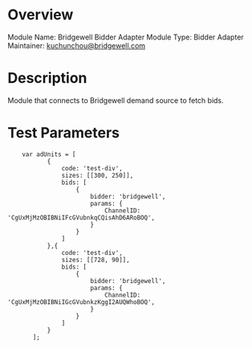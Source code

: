 # Overview

Module Name: Bridgewell Bidder Adapter
Module Type: Bidder Adapter
Maintainer: kuchunchou@bridgewell.com

# Description

Module that connects to Bridgewell demand source to fetch bids.

# Test Parameters
```
    var adUnits = [
           {
               code: 'test-div',
               sizes: [[300, 250]],
               bids: [
                   {
                       bidder: 'bridgewell',
                       params: {
                           ChannelID: 'CgUxMjMzOBIBNiIFcGVubnkqCQisAhD6ARoBOQ',
                       }
                   }
               ]
           },{
               code: 'test-div',
               sizes: [[728, 90]],
               bids: [
                   {
                       bidder: 'bridgewell',
                       params: {
                           ChannelID: 'CgUxMjMzOBIBNiIGcGVubnkzKggI2AUQWhoBOQ',
                       }
                   }
               ]
           }
       ];
```
